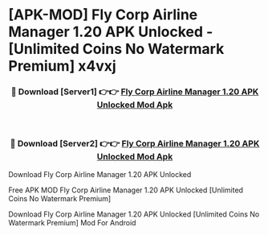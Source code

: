 # [APK-MOD] Fly Corp  Airline Manager 1.20 APK Unlocked - [Unlimited Coins No Watermark Premium] x4vxj



<div align="center">
<h3>🔴 Download [Server1] 👉👉 <a href="https://momento.my/?title=Fly_Corp__Airline_Manager_1.20_APK_Unlocked">Fly Corp  Airline Manager 1.20 APK Unlocked Mod Apk</a></h3><br>

<h3>🔴 Download [Server2] 👉👉 <a href="https://momento.my/?title=Fly_Corp__Airline_Manager_1.20_APK_Unlocked">Fly Corp  Airline Manager 1.20 APK Unlocked Mod Apk</a></h3>
</div>



Download Fly Corp  Airline Manager 1.20 APK Unlocked 

Free APK MOD Fly Corp  Airline Manager 1.20 APK Unlocked [Unlimited Coins No Watermark Premium]

Download Fly Corp  Airline Manager 1.20 APK Unlocked [Unlimited Coins No Watermark Premium] Mod For Android
